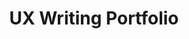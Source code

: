 ---
title: "UX Writing Portfolio"
description: "This document includes my experience with, thoughts on, and examples of my UX writing. As a technical writer I am often asked to either provide or review and edit the text for the user interface. I have experience working directly in Figma, or even making comments in the code in GitHub."
tags: ["UX Writing"]
link: "https://docs.google.com/presentation/d/19FZfmM_MZPHZ5PxXmRWoJPEMdn9CDkH6QXBcVR-f61k/edit?usp=sharing"
weight: 7
draft: false
---